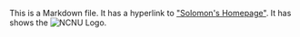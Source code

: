 This is a Markdown file.
It has a hyperlink to ["Solomon's Homepage"](https://solomon.ipv6.club.tw/).
It has shows the ![NCNU Logo](https://ipv6.ncnu.org/Images/ncnu_logo45.gif).
